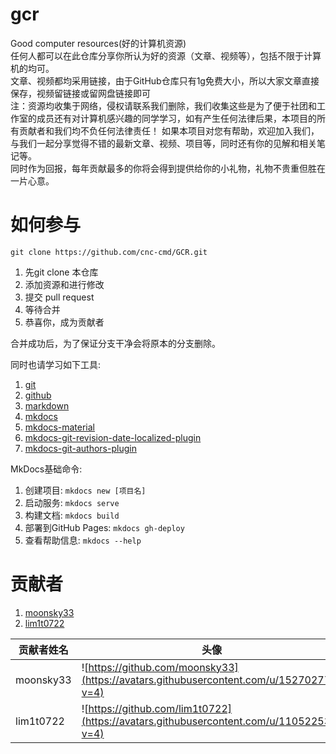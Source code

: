 # gcr
Good computer resources(好的计算机资源)  
任何人都可以在此仓库分享你所认为好的资源（文章、视频等），包括不限于计算机的均可。  
文章、视频都均采用链接，由于GitHub仓库只有1g免费大小，所以大家文章直接保存，视频留链接或留网盘链接即可  
注：资源均收集于网络，侵权请联系我们删除，我们收集这些是为了便于社团和工作室的成员还有对计算机感兴趣的同学学习，如有产生任何法律后果，本项目的所有贡献者和我们均不负任何法律责任！
如果本项目对您有帮助，欢迎加入我们，与我们一起分享觉得不错的最新文章、视频、项目等，同时还有你的见解和相关笔记等。  
同时作为回报，每年贡献最多的你将会得到提供给你的小礼物，礼物不贵重但胜在一片心意。


# 如何参与
```
git clone https://github.com/cnc-cmd/GCR.git
```
1. 先git clone 本仓库
2. 添加资源和进行修改
3. 提交 pull request
4. 等待合并
5. 恭喜你，成为贡献者

合并成功后，为了保证分支干净会将原本的分支删除。

同时也请学习如下工具:
1. [git](https://git-scm.com/)  
2. [github](https://github.com/)  
3. [markdown](https://zh.wikipedia.org/wiki/Markdown)  
4. [mkdocs](https://www.mkdocs.org/)  
5. [mkdocs-material](https://squidfunk.github.io/mkdocs-material/)  
6. [mkdocs-git-revision-date-localized-plugin](https://github.com/vaxsi/mkdocs-git-revision-date-localized-plugin)  
7. [mkdocs-git-authors-plugin](https://github.com/vaxsi/mkdocs-git-authors-plugin)


MkDocs基础命令:  
1. 创建项目: ```mkdocs new [项目名]```  
2. 启动服务: ```mkdocs serve```  
3. 构建文档: ```mkdocs build```  
4. 部署到GitHub Pages: ```mkdocs gh-deploy```  
5. 查看帮助信息: ```mkdocs --help```

# 贡献者
1. [moonsky33](https://github.com/moonsky33)  
2. [lim1t0722](https://github.com/lim1t0722)

| 贡献者姓名 | 头像 |
| ---- | ---- |
| moonsky33 |![https://github.com/moonsky33](https://avatars.githubusercontent.com/u/152702773?v=4) |
| lim1t0722 |![https://github.com/lim1t0722](https://avatars.githubusercontent.com/u/110522531?v=4) |
